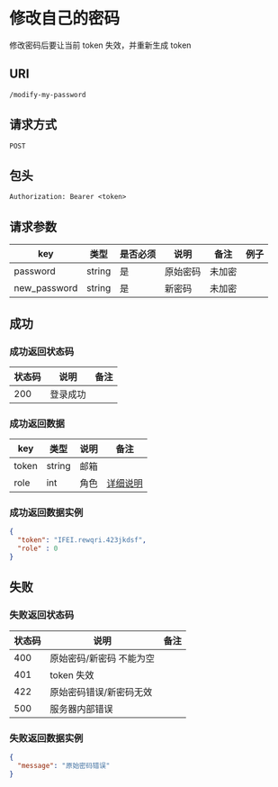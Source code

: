 # 修改自己的密码

修改密码后要让当前 token 失效，并重新生成 token

## URI

```
/modify-my-password
```

## 请求方式

```
POST
```

## 包头

```
Authorization: Bearer <token>
```

## 请求参数

| key | 类型 | 是否必须 | 说明 | 备注 | 例子 |
| --- | --- | --- | --- | --- | --- |
| password | string | 是 | 原始密码 | 未加密 |  |
| new_password | string | 是 | 新密码 | 未加密 |  |

## 成功

### 成功返回状态码

| 状态码 | 说明 | 备注 |
| --- | --- | --- |
| 200 | 登录成功 |  |

### 成功返回数据

| key | 类型 | 说明 | 备注 |
| --- | --- | --- | --- |
| token | string | 邮箱 |  |
| role | int | 角色 | [详细说明](../../table/user.md#role) |

### 成功返回数据实例

```json
{
  "token": "IFEI.rewqri.423jkdsf",
  "role" : 0
}
```

## 失败

### 失败返回状态码

| 状态码 | 说明 | 备注 |
| --- | --- | --- |
| 400 | 原始密码/新密码 不能为空 |  |
| 401 | token 失效 |  |
| 422 | 原始密码错误/新密码无效 |  |
| 500 | 服务器内部错误 |  |

### 失败返回数据实例

```json
{
  "message": "原始密码错误"
}
```
